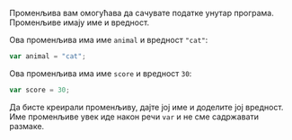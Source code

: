Променљива вам омогућава да сачувате податке унутар програма. Променљиве имају име и вредност.

Ова променљива има име `animal` и вредност `"cat"`:

```javascript
var animal = "cat";
```

Ова променљива има име `score` и вредност `30`:

```javascript
var score = 30;
```

Да бисте креирали променљиву, дајте јој име и доделите јој вредност. Име променљиве увек иде након речи `var` и не сме садржавати размаке.